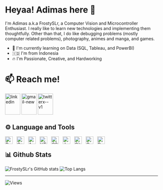 # **Heyaa! Adimas here** 👋

I'm Adimas a.k.a FrostySLr, a Computer Vision and Microcontroller Enthusiast. I really like to learn new technologies and implementing them thoughtfully. Other than that, I do like debugging problems (mostly computer related problems), photography, animes and manga, and games.

- 🌱 I'm currently learning on Data (SQL, Tableau, and PowerBI)
- :indonesia: I'm from Indonesia 
- 🔥 I'm Passionate, Creative, and Hardworking


# 📫 **Reach me!**
<a href="https://www.linkedin.com/in/adimasirf/" target="blank"><img align="center" src="https://img.icons8.com/fluency/96/linkedin.png" width="50" height="70" alt="linkedin"/></a>
<a href="mailto:airfannanto@gmail.com" target="blank"><img align="center" src="https://img.icons8.com/color/96/gmail-new.png"  width="50" height="70" alt="gmail-new"/></a>
<a href="https://x.com/Frostiidims" target="blank"><img align="center" src="https://img.icons8.com/ios-filled/100/twitterx--v1.png" width="50" height="70" alt="twitterx--v1"/></a>
<!-- linkedin, email, and threads image (with links) -->

## ⚙️ **Language and Tools**
<img align="left" alt="Python" width="25px" style="padding-right:10px;" src="https://cdn.jsdelivr.net/gh/devicons/devicon@latest/icons/python/python-original.svg" />
<img align="left" alt="C++" width="25px" style="padding-right:10px;" src="https://cdn.jsdelivr.net/gh/devicons/devicon@latest/icons/cplusplus/cplusplus-original.svg" />
<img align="left" alt="Arduino" width="25px" style="padding-right:10px;" src="https://cdn.jsdelivr.net/gh/devicons/devicon@latest/icons/arduino/arduino-original.svg" />
<img align="left" alt="HTML" width="25px" style="padding-right:10px;" src="https://cdn.jsdelivr.net/gh/devicons/devicon@latest/icons/html5/html5-original.svg" />
<img align="left" alt="CSS" width="25px" style="padding-right:10px;" src="https://cdn.jsdelivr.net/gh/devicons/devicon@latest/icons/css3/css3-original.svg" />
<img align="left" alt="Javascript" width="25px" style="padding-right:10px;" src="https://cdn.jsdelivr.net/gh/devicons/devicon@latest/icons/javascript/javascript-original.svg" />
<img align="left" alt="Git" width="25px" style="padding-right:10px;" src="https://cdn.jsdelivr.net/gh/devicons/devicon@latest/icons/git/git-plain.svg" />
<img align="left" alt="OpenCV" width="25px" style="padding-right:10px;" src="https://cdn.jsdelivr.net/gh/devicons/devicon@latest/icons/opencv/opencv-original-wordmark.svg" />
<img align="left" alt="Pytorch" width="25px" style="padding-right:10px;" src="https://cdn.jsdelivr.net/gh/devicons/devicon@latest/icons/pytorch/pytorch-original.svg" />
<br>

## 📊 **Github Stats**

![FrostySLr's GitHub stats](https://github-readme-stats.vercel.app/api?username=FrostySLr&show_icons=true&theme=github_dark)
![Top Langs](https://github-readme-stats.vercel.app/api/top-langs/?username=FrostySLr&layout=compact&theme=github_dark)

---

<!-- Profile Views-->
![Views](https://komarev.com/ghpvc/?username=FrostySLr&style=flat-square&color=blueviolet)

<!-- etc 
<img width="96" height="96" src="https://img.icons8.com/color/96/gmail-new.png" alt="gmail-new"/>
<img width="100" height="100" src="https://img.icons8.com/ios-filled/100/twitterx--v1.png" alt="twitterx--v1"/>

-->












<!--
**FrostySLr/FrostySLr** is a ✨ _special_ ✨ repository because its `README.md` (this file) appears on your GitHub profile.

Here are some ideas to get you started:

- 🔭 I’m currently working on ...
- 🌱 I’m currently learning ...
- 👯 I’m looking to collaborate on ...
- 🤔 I’m looking for help with ...
- 💬 Ask me about ...
- 📫 How to reach me: ...
- 😄 Pronouns: ...
- ⚡ Fun fact: ...
-->
